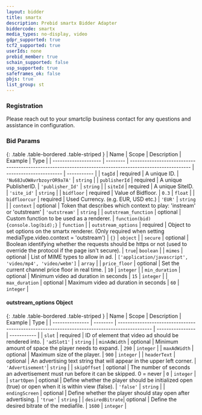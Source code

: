 ```yaml
---
layout: bidder
title: smartx
description: Prebid smartx Bidder Adapter
biddercode: smartx
media_types: no-display, video
gdpr_supported: true
tcf2_supported: true
userIds: none
prebid_member: true
schain_supported: false
usp_supported: true
safeframes_ok: false
pbjs: true
list_group: st
---
```


### Registration
Please reach out to your smartclip business contact for any questions and assistance in configuration.

### Bid Params

{: .table .table-bordered .table-striped }
| Name                 | Scope    | Description                                                                                             | Example                 | Type        |
| -------------------- | -------- | ------------------------------------------------------------------------------------------------------- | ----------------------- | ----------- |
| `tagId`              | required | A unique ID.                                                                                            | `'Nu68JuOWAvrbzoyrOR9a7A'` | `string` |
| `publisherId`        | required | A unique PublisherID.                                                                                   | `'publisher_Id'`        | `string`    |
| `siteId`             | required | A unique SiteID.                                                                                        | `'site_id'`             | `string`    |
| `bidfloor`           | required | Value of Bidfloor.                                                                                      | `0.3`                   | `float`     |
| `bidfloorcur`        | required | Used Currency. (e.g. EUR, USD etc.)                                                                     | `'EUR'`                 | `string`    |
| `context`            | optional | Token that describes which context to play: 'instream' or 'outstream'                                   | `'outstream'`           | `string`    |
| `outstream_function` | optional | Custom function to be used as a renderer.                                                               | `function(bid){console.log(bid);}` | `function` |
| `outstream_options`  | required | Object to set options on the smartx renderer. (Only required when setting mediaType.video.context = 'outstream') | `{}`           | `object`    |
| `secure`             | optional | Boolean identifying whether the requests should be https or not (used to override the protocol if the page isn't secure). | `true`| `boolean`   |
| `mimes`              | optional | List of MIME types to allow in ad.                                                                      | `['application/javascript', 'video/mp4', 'video/webm']` | `array` |
| `price_floor`        | optional | Set the current channel price floor in real time.                                                       | `10`                    | `integer`   |
| `min_duration`       | optional | Minimum video ad duration in seconds                                                                    | `15`                    | `integer`   |
| `max_duration`       | optional | Maximum video ad duration in seconds                                                                    | `60`                    | `integer`   |

<a name="smartx-outstream-options-object" />

#### outstream_options Object

{: .table .table-bordered .table-striped }
| Name            | Scope    | Description                                                                                  | Example          | Type        |
| --------------- | -------- | -------------------------------------------------------------------------------------------- | ---------------- | ----------- |
| `slot`          | required | ID of element that video ad should be rendered into.                                         | `'adSlot1'`      | `string`    |
| `minAdWidth`    | optional | Minimum amount of space the player needs to expand.                                          | `290`            | `integer`   |
| `maxAdWidth`    | optional | Maximum size of the player.                                                                  | `900`            | `integer`   |
| `headerText`    | optional | An advertising text string that will appear in the upper left corner.                        | `'Advertisement'`| `string`    |
| `skipOffset`    | optional | The number of seconds an advertisement must run before it can be skipped. 0 = never          | `0`              | `integer`   |
| `startOpen`     | optional | Define whether the player should be initialized open (true) or open when it is within view (false).      | `'false'`        | `string`    |
| `endingScreen`  | optional | Define whether the player should stay open after advertising.                                | `'true'`         | `string`    |
| `desiredBitrate`| optional | Define the desired bitrate of the mediafile.                                                 | `1600`           | `integer`   |
